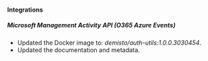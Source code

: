 
#### Integrations

##### Microsoft Management Activity API (O365 Azure Events)
- Updated the Docker image to: *demisto/auth-utils:1.0.0.3030454*.
- Updated the documentation and metadata. 

